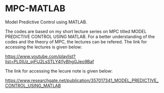 # MPC-MATLAB
Model Predictive Control using MATLAB.

The codes are based on my short lecture series on MPC titled MODEL PREDICTIVE CONTROL USING MATLAB. 
For a better understanding of the codes and the theory of MPC, the lectures can be refered. The link for accessing the lectures is given below:

https://www.youtube.com/playlist?list=PL0IUz_pjFlJ2LsSTLY4I1yBhgGJeo9Baf

The link for accessing the lecure note is given below:

https://www.researchgate.net/publication/357017341_MODEL_PREDICTIVE_CONTROL_USING_MATLAB




